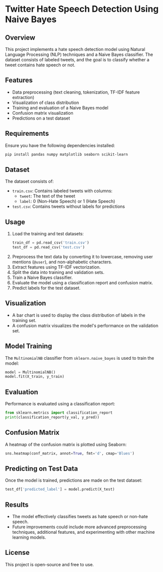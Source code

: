 # Twitter Hate Speech Detection Using Naive Bayes

## Overview
This project implements a hate speech detection model using Natural Language Processing (NLP) techniques and a Naive Bayes classifier. The dataset consists of labeled tweets, and the goal is to classify whether a tweet contains hate speech or not.

## Features
- Data preprocessing (text cleaning, tokenization, TF-IDF feature extraction)
- Visualization of class distribution
- Training and evaluation of a Naive Bayes model
- Confusion matrix visualization
- Predictions on a test dataset

## Requirements
Ensure you have the following dependencies installed:
```bash
pip install pandas numpy matplotlib seaborn scikit-learn
```

## Dataset
The dataset consists of:
- `train.csv`: Contains labeled tweets with columns:
  - `tweet`: The text of the tweet
  - `label`: 0 (Non-Hate Speech) or 1 (Hate Speech)
- `test.csv`: Contains tweets without labels for predictions

## Usage
1. Load the training and test datasets:
    ```python
    train_df = pd.read_csv('train.csv')
    test_df = pd.read_csv('test.csv')
    ```
2. Preprocess the text data by converting it to lowercase, removing user mentions (`@user`), and non-alphabetic characters.
3. Extract features using TF-IDF vectorization.
4. Split the data into training and validation sets.
5. Train a Naive Bayes classifier.
6. Evaluate the model using a classification report and confusion matrix.
7. Predict labels for the test dataset.

## Visualization
- A bar chart is used to display the class distribution of labels in the training set.
- A confusion matrix visualizes the model's performance on the validation set.

## Model Training
The `MultinomialNB` classifier from `sklearn.naive_bayes` is used to train the model:
```python
model = MultinomialNB()
model.fit(X_train, y_train)
```

## Evaluation
Performance is evaluated using a classification report:
```python
from sklearn.metrics import classification_report
print(classification_report(y_val, y_pred))
```

## Confusion Matrix
A heatmap of the confusion matrix is plotted using Seaborn:
```python
sns.heatmap(conf_matrix, annot=True, fmt='d', cmap='Blues')
```

## Predicting on Test Data
Once the model is trained, predictions are made on the test dataset:
```python
test_df['predicted_label'] = model.predict(X_test)
```

## Results
- The model effectively classifies tweets as hate speech or non-hate speech.
- Future improvements could include more advanced preprocessing techniques, additional features, and experimenting with other machine learning models.

## License
This project is open-source and free to use.

